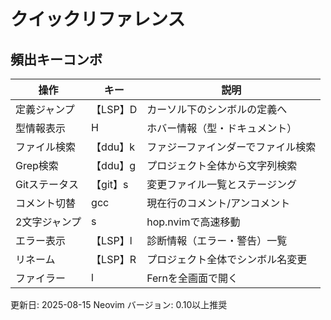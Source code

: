 # クイックリファレンス

## 頻出キーコンボ

| 操作 | キー | 説明 |
|------|------|------|
| 定義ジャンプ | 【LSP】D | カーソル下のシンボルの定義へ |
| 型情報表示 | H | ホバー情報（型・ドキュメント） |
| ファイル検索 | 【ddu】k | ファジーファインダーでファイル検索 |
| Grep検索 | 【ddu】g | プロジェクト全体から文字列検索 |
| Gitステータス | 【git】s | 変更ファイル一覧とステージング |
| コメント切替 | gcc | 現在行のコメント/アンコメント |
| 2文字ジャンプ | s | hop.nvimで高速移動 |
| エラー表示 | 【LSP】l | 診断情報（エラー・警告）一覧 |
| リネーム | 【LSP】R | プロジェクト全体でシンボル名変更 |
| ファイラー | <Leader>l | Fernを全画面で開く |

更新日: 2025-08-15
Neovim バージョン: 0.10以上推奨